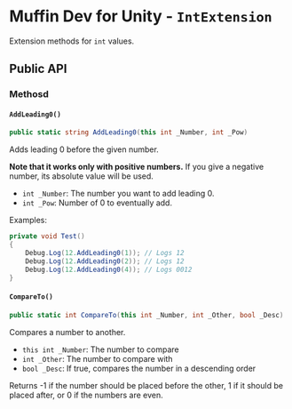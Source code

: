 # Muffin Dev for Unity - `IntExtension`

Extension methods for `int` values.

## Public API

### Methosd

#### `AddLeading0()`

```cs
public static string AddLeading0(this int _Number, int _Pow)
```

Adds leading 0 before the given number.

**Note that it works only with positive numbers.** If you give a negative number, its absolute value will be used.

* `int _Number`: The number you want to add leading 0.
* `int _Pow`: Number of 0 to eventually add.

Examples:

```cs
private void Test()
{
    Debug.Log(12.AddLeading0(1)); // Logs 12
    Debug.Log(12.AddLeading0(2)); // Logs 12
    Debug.Log(12.AddLeading0(4)); // Logs 0012
}
```

#### `CompareTo()`

```cs
public static int CompareTo(this int _Number, int _Other, bool _Desc)
```

Compares a number to another.

- `this int _Number`: The number to compare
- `int _Other`: The number to compare with
- `bool _Desc`: If true, compares the number in a descending order

Returns -1 if the number should be placed before the other, 1 if it should be placed after, or 0 if the numbers are even.